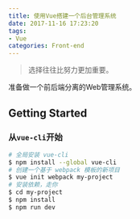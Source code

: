 ```yaml
---
title: 使用Vue搭建一个后台管理系统
date: 2017-11-16 17:23:20
tags:
- Vue
categories: Front-end
---
```

>选择往往比努力更加重要。

准备做一个前后端分离的Web管理系统。

<!-- more -->

## Getting Started

### 从`vue-cli`开始

```bash
# 全局安装 vue-cli
$ npm install --global vue-cli
# 创建一个基于 webpack 模板的新项目
$ vue init webpack my-project
# 安装依赖，走你
$ cd my-project
$ npm install
$ npm run dev
```
